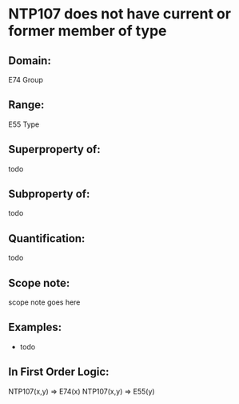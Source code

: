 # NTP107 does not have current or former member of type

## Domain: 

E74 Group

## Range: 

E55 Type

## Superproperty of: 

todo

## Subproperty of: 

todo

## Quantification: 

todo

## Scope note: 

scope note goes here

## Examples: 

* todo

## In First Order Logic: 

NTP107(x,y) ⇒ E74(x)
NTP107(x,y) ⇒ E55(y)


